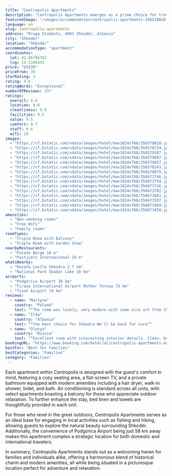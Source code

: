 ```yaml
---
title: "Centropolis Apartments"
description: "Centropolis Apartments emerges as a prime choice for travelers seeking a blend of comfort and convenience in Shkodër, located just 48 km from the Port of Bar."
featuredImage: "/images/accommodation/centropolis-apartments-356578810.jpg"
language: en
slug: centropolis-apartments
address: "Rruga Studenti, 4001 Shkodër, Albania"
city: "Shkodër"
location: "Shkodër"
accommodationType: "apartment"
coordinates:
  lat: 42.06706782
  lng: 19.5108435
price: "US$39"
priceFrom: 39
starRating: 3
rating: 9.6
ratingWords: "Exceptional"
numberOfReviews: 337
ratings:
  overall: 9.6
  location: 9.6
  cleanliness: 9.6
  facilities: 9.5
  value: 9.5
  comfort: 9.7
  staff: 9.6
  wifi: 10
images:
  - "https://cf.bstatic.com/xdata/images/hotel/max1024x768/356578810.jpg?k=6e0357394dfde8c2ecc583bec6c0864461f4e006eef6835b4a90678385cdec0e&o=&hp=1"
  - "https://cf.bstatic.com/xdata/images/hotel/max1024x768/356578724.jpg?k=398ac14758d6645e7ff54686e0c17b1c51dc715b561a31fb8ad48797ac1e336d&o=&hp=1"
  - "https://cf.bstatic.com/xdata/images/hotel/max1024x768/356579107.jpg?k=f349d5e0b1500a9503085e4ae72fd0c19e1fda4a1877b67f9137193d2f216054&o=&hp=1"
  - "https://cf.bstatic.com/xdata/images/hotel/max1024x768/356579097.jpg?k=2f054257c25f42517f64e21a79b2885f38cf26e0264c2418fec617920f0ebf1f&o=&hp=1"
  - "https://cf.bstatic.com/xdata/images/hotel/max1024x768/356579027.jpg?k=3dbd8a0a842ffb19cdcce1a0e3cc7ed360ca3f7753528c715ae7bf98b71ae688&o=&hp=1"
  - "https://cf.bstatic.com/xdata/images/hotel/max1024x768/356578143.jpg?k=ed9af8c1b2d48d35d2daa8962423893f91c49a214b2db7d9138cc6a01b68d521&o=&hp=1"
  - "https://cf.bstatic.com/xdata/images/hotel/max1024x768/356578875.jpg?k=59bdb073ba8cc01d1462f29b6b1641924df5f4fa20b422431a1d0df84b592b00&o=&hp=1"
  - "https://cf.bstatic.com/xdata/images/hotel/max1024x768/356673746.jpg?k=bb841577718adedbc53f4b0e149b7a579743173fd79614bb6beac51c7a3eb247&o=&hp=1"
  - "https://cf.bstatic.com/xdata/images/hotel/max1024x768/356673734.jpg?k=d2462044e88fac09dc4e98de6fe92a8a1ece87b33974ed978dc8a0d9d293049d&o=&hp=1"
  - "https://cf.bstatic.com/xdata/images/hotel/max1024x768/356673716.jpg?k=9de02e3c838c0c27285f67fd53ff5eec6f6429e5ea55235d0a069785f42e906b&o=&hp=1"
  - "https://cf.bstatic.com/xdata/images/hotel/max1024x768/356673702.jpg?k=53cd01d7ad4219ffb088ff52c2ae3e829955ee73c94debb0af93f6c2c251a3fb&o=&hp=1"
  - "https://cf.bstatic.com/xdata/images/hotel/max1024x768/356673681.jpg?k=177bc34191d6ce1e2ee8d1fb2035c77fdefe537ab52e1f5faa66d29b676bf3f4&o=&hp=1"
  - "https://cf.bstatic.com/xdata/images/hotel/max1024x768/356673507.jpg?k=76c3982709b60a971db70859343df777d59cfe7437a388b839aebc293a91b91b&o=&hp=1"
  - "https://cf.bstatic.com/xdata/images/hotel/max1024x768/356673469.jpg?k=f8ef935616bae6566c183c72a6d55e1db2f151a6b56a5054fab7c05b4d421f3b&o=&hp=1"
  - "https://cf.bstatic.com/xdata/images/hotel/max1024x768/356673458.jpg?k=9c036e360f30d916c5867d2f14ff66d17520f7b6c841dfa3d24b912b793542bf&o=&hp=1"
amenities:
  - "Non-smoking rooms"
  - "Free WiFi"
  - "Family rooms"
roomTypes:
  - "Triple Room with Balcony"
  - "Triple Room with Garden View"
nearbyRestaurants:
  - "Patate Belge 10 m"
  - "Pastiçeri Internacional 10 m"
whatsNearby:
  - "Rozafa Castle Shkodra 2.7 km"
  - "National Park Skadar Lake 10 km"
airports:
  - "Podgorica Airport 38 km"
  - "Tirana International Airport Mother Teresa 73 km"
  - "Tivat Airport 74 km"
reviews:
  - name: "Martyna"
    country: "Poland"
    text: "“The room was lovely, very modern with some nice art from the local artists.”"
  - name: "Ilda"
    country: "Albania"
    text: "“the best choice for Shkodra We'll be back for sure”"
  - name: "Olesya"
    country: "Russia"
    text: "“Excellent room with interesting interior details. Clean, beautiful and cozy. It was cold outside during our stay, so we were very pleased that the room had climate control.”"
bookingURL: "https://www.booking.com/hotel/al/centropolis-apartments.en-gb.html?aid=8035640"
bestFor: "Best for Families"
bestCategories: "Families"
category: "Families"
---
```


Each apartment within Centropolis is designed with the guest's comfort in mind, featuring a cozy seating area, a flat-screen TV, and a private bathroom equipped with modern amenities including a hair dryer, walk-in shower, bidet, and bath. Air conditioning is standard across all units, with select apartments boasting a balcony for those who appreciate outdoor relaxation. To further enhance the stay, bed linen and towels are thoughtfully provided in each unit.

For those who revel in the great outdoors, Centropolis Apartments serves as an ideal base for engaging in local activities such as fishing and hiking, allowing guests to explore the natural beauty surrounding Shkodër. Additionally, the convenience of Podgorica Airport being just 58 km away makes this apartment complex a strategic location for both domestic and international travelers.

In summary, Centropolis Apartments stands out as a welcoming haven for families and individuals alike, offering a harmonious blend of historical charm and modern amenities, all while being situated in a picturesque location perfect for adventure and relaxation.